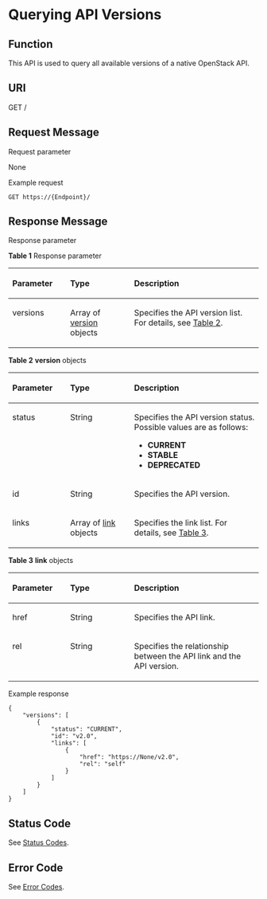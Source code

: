 # Querying API Versions<a name="eip_openstackapi_0002"></a>

## Function<a name="en-us_topic_0201534229_section47928120"></a>

This API is used to query all available versions of a native OpenStack API.

## URI<a name="en-us_topic_0201534229_section28699899"></a>

GET /

## Request Message<a name="en-us_topic_0201534229_section42990474"></a>

Request parameter

None

Example request

```
GET https://{Endpoint}/
```

## Response Message<a name="en-us_topic_0201534229_section51369953"></a>

Response parameter

**Table  1**  Response parameter

<a name="en-us_topic_0201534229_table51277242"></a>
<table><thead align="left"><tr id="en-us_topic_0201534229_row64740644"><th class="cellrowborder" valign="top" width="23.122312231223123%" id="mcps1.2.4.1.1"><p id="en-us_topic_0201534229_p9500791"><a name="en-us_topic_0201534229_p9500791"></a><a name="en-us_topic_0201534229_p9500791"></a><strong id="en-us_topic_0201534229_b842352706193648"><a name="en-us_topic_0201534229_b842352706193648"></a><a name="en-us_topic_0201534229_b842352706193648"></a>Parameter</strong></p>
</th>
<th class="cellrowborder" valign="top" width="25.552555255525554%" id="mcps1.2.4.1.2"><p id="en-us_topic_0201534229_p31366578"><a name="en-us_topic_0201534229_p31366578"></a><a name="en-us_topic_0201534229_p31366578"></a><strong id="en-us_topic_0201534229_b842352706193653"><a name="en-us_topic_0201534229_b842352706193653"></a><a name="en-us_topic_0201534229_b842352706193653"></a>Type</strong></p>
</th>
<th class="cellrowborder" valign="top" width="51.325132513251326%" id="mcps1.2.4.1.3"><p id="en-us_topic_0201534229_p40344834"><a name="en-us_topic_0201534229_p40344834"></a><a name="en-us_topic_0201534229_p40344834"></a><strong id="en-us_topic_0201534229_b8423527061645"><a name="en-us_topic_0201534229_b8423527061645"></a><a name="en-us_topic_0201534229_b8423527061645"></a>Description</strong></p>
</th>
</tr>
</thead>
<tbody><tr id="en-us_topic_0201534229_row46706151"><td class="cellrowborder" valign="top" width="23.122312231223123%" headers="mcps1.2.4.1.1 "><p id="en-us_topic_0201534229_p25101909"><a name="en-us_topic_0201534229_p25101909"></a><a name="en-us_topic_0201534229_p25101909"></a>versions</p>
</td>
<td class="cellrowborder" valign="top" width="25.552555255525554%" headers="mcps1.2.4.1.2 "><p id="en-us_topic_0201534229_p1668082023018"><a name="en-us_topic_0201534229_p1668082023018"></a><a name="en-us_topic_0201534229_p1668082023018"></a>Array of <a href="#en-us_topic_0201534229_table7472653181512">version</a> objects</p>
</td>
<td class="cellrowborder" valign="top" width="51.325132513251326%" headers="mcps1.2.4.1.3 "><p id="en-us_topic_0201534229_p15291872"><a name="en-us_topic_0201534229_p15291872"></a><a name="en-us_topic_0201534229_p15291872"></a>Specifies the API version list. For details, see <a href="#en-us_topic_0201534229_table7472653181512">Table 2</a>.</p>
</td>
</tr>
</tbody>
</table>

**Table  2** **version**  objects

<a name="en-us_topic_0201534229_table7472653181512"></a>
<table><thead align="left"><tr id="en-us_topic_0201534229_row24721153191511"><th class="cellrowborder" valign="top" width="23.122312231223123%" id="mcps1.2.4.1.1"><p id="en-us_topic_0201534229_p7472853151518"><a name="en-us_topic_0201534229_p7472853151518"></a><a name="en-us_topic_0201534229_p7472853151518"></a><strong id="en-us_topic_0201534229_b04872545271"><a name="en-us_topic_0201534229_b04872545271"></a><a name="en-us_topic_0201534229_b04872545271"></a>Parameter</strong></p>
</th>
<th class="cellrowborder" valign="top" width="25.552555255525554%" id="mcps1.2.4.1.2"><p id="en-us_topic_0201534229_p1647210534155"><a name="en-us_topic_0201534229_p1647210534155"></a><a name="en-us_topic_0201534229_p1647210534155"></a><strong id="en-us_topic_0201534229_b842352706193653_1"><a name="en-us_topic_0201534229_b842352706193653_1"></a><a name="en-us_topic_0201534229_b842352706193653_1"></a>Type</strong></p>
</th>
<th class="cellrowborder" valign="top" width="51.325132513251326%" id="mcps1.2.4.1.3"><p id="en-us_topic_0201534229_p11472185317150"><a name="en-us_topic_0201534229_p11472185317150"></a><a name="en-us_topic_0201534229_p11472185317150"></a><strong id="en-us_topic_0201534229_b13097052814"><a name="en-us_topic_0201534229_b13097052814"></a><a name="en-us_topic_0201534229_b13097052814"></a>Description</strong></p>
</th>
</tr>
</thead>
<tbody><tr id="en-us_topic_0201534229_row18472155310158"><td class="cellrowborder" valign="top" width="23.122312231223123%" headers="mcps1.2.4.1.1 "><p id="en-us_topic_0201534229_p147217533154"><a name="en-us_topic_0201534229_p147217533154"></a><a name="en-us_topic_0201534229_p147217533154"></a>status</p>
</td>
<td class="cellrowborder" valign="top" width="25.552555255525554%" headers="mcps1.2.4.1.2 "><p id="en-us_topic_0201534229_p947255320159"><a name="en-us_topic_0201534229_p947255320159"></a><a name="en-us_topic_0201534229_p947255320159"></a>String</p>
</td>
<td class="cellrowborder" valign="top" width="51.325132513251326%" headers="mcps1.2.4.1.3 "><p id="en-us_topic_0201534229_p47752014191"><a name="en-us_topic_0201534229_p47752014191"></a><a name="en-us_topic_0201534229_p47752014191"></a>Specifies the API version status. Possible values are as follows:</p>
<a name="en-us_topic_0201534229_ul1053872581218"></a><a name="en-us_topic_0201534229_ul1053872581218"></a><ul id="en-us_topic_0201534229_ul1053872581218"><li><strong id="en-us_topic_0201534229_b84235270619587"><a name="en-us_topic_0201534229_b84235270619587"></a><a name="en-us_topic_0201534229_b84235270619587"></a>CURRENT</strong></li><li><strong id="en-us_topic_0201534229_b1776824032913"><a name="en-us_topic_0201534229_b1776824032913"></a><a name="en-us_topic_0201534229_b1776824032913"></a>STABLE</strong></li><li><strong id="en-us_topic_0201534229_b1095445010297"><a name="en-us_topic_0201534229_b1095445010297"></a><a name="en-us_topic_0201534229_b1095445010297"></a>DEPRECATED</strong></li></ul>
</td>
</tr>
<tr id="en-us_topic_0201534229_row747215312152"><td class="cellrowborder" valign="top" width="23.122312231223123%" headers="mcps1.2.4.1.1 "><p id="en-us_topic_0201534229_p10472115381512"><a name="en-us_topic_0201534229_p10472115381512"></a><a name="en-us_topic_0201534229_p10472115381512"></a>id</p>
</td>
<td class="cellrowborder" valign="top" width="25.552555255525554%" headers="mcps1.2.4.1.2 "><p id="en-us_topic_0201534229_p9472115313158"><a name="en-us_topic_0201534229_p9472115313158"></a><a name="en-us_topic_0201534229_p9472115313158"></a>String</p>
</td>
<td class="cellrowborder" valign="top" width="51.325132513251326%" headers="mcps1.2.4.1.3 "><p id="en-us_topic_0201534229_p647375331518"><a name="en-us_topic_0201534229_p647375331518"></a><a name="en-us_topic_0201534229_p647375331518"></a>Specifies the API version.</p>
</td>
</tr>
<tr id="en-us_topic_0201534229_row174734534159"><td class="cellrowborder" valign="top" width="23.122312231223123%" headers="mcps1.2.4.1.1 "><p id="en-us_topic_0201534229_p18473105321516"><a name="en-us_topic_0201534229_p18473105321516"></a><a name="en-us_topic_0201534229_p18473105321516"></a>links</p>
</td>
<td class="cellrowborder" valign="top" width="25.552555255525554%" headers="mcps1.2.4.1.2 "><p id="en-us_topic_0201534229_p984011365304"><a name="en-us_topic_0201534229_p984011365304"></a><a name="en-us_topic_0201534229_p984011365304"></a>Array of <a href="#en-us_topic_0201534229_table62331111162">link</a> objects</p>
</td>
<td class="cellrowborder" valign="top" width="51.325132513251326%" headers="mcps1.2.4.1.3 "><p id="en-us_topic_0201534229_p164731253181513"><a name="en-us_topic_0201534229_p164731253181513"></a><a name="en-us_topic_0201534229_p164731253181513"></a>Specifies the link list. For details, see <a href="#en-us_topic_0201534229_table62331111162">Table 3</a>.</p>
</td>
</tr>
</tbody>
</table>

**Table  3** **link**  objects

<a name="en-us_topic_0201534229_table62331111162"></a>
<table><thead align="left"><tr id="en-us_topic_0201534229_row1823611191619"><th class="cellrowborder" valign="top" width="23.122312231223123%" id="mcps1.2.4.1.1"><p id="en-us_topic_0201534229_p19231111161619"><a name="en-us_topic_0201534229_p19231111161619"></a><a name="en-us_topic_0201534229_p19231111161619"></a><strong id="en-us_topic_0201534229_b1991194683010"><a name="en-us_topic_0201534229_b1991194683010"></a><a name="en-us_topic_0201534229_b1991194683010"></a>Parameter</strong></p>
</th>
<th class="cellrowborder" valign="top" width="25.552555255525554%" id="mcps1.2.4.1.2"><p id="en-us_topic_0201534229_p112301121618"><a name="en-us_topic_0201534229_p112301121618"></a><a name="en-us_topic_0201534229_p112301121618"></a><strong id="en-us_topic_0201534229_b842352706193653_2"><a name="en-us_topic_0201534229_b842352706193653_2"></a><a name="en-us_topic_0201534229_b842352706193653_2"></a>Type</strong></p>
</th>
<th class="cellrowborder" valign="top" width="51.325132513251326%" id="mcps1.2.4.1.3"><p id="en-us_topic_0201534229_p1323611171617"><a name="en-us_topic_0201534229_p1323611171617"></a><a name="en-us_topic_0201534229_p1323611171617"></a><strong id="en-us_topic_0201534229_b97191050153010"><a name="en-us_topic_0201534229_b97191050153010"></a><a name="en-us_topic_0201534229_b97191050153010"></a>Description</strong></p>
</th>
</tr>
</thead>
<tbody><tr id="en-us_topic_0201534229_row15260111169"><td class="cellrowborder" valign="top" width="23.122312231223123%" headers="mcps1.2.4.1.1 "><p id="en-us_topic_0201534229_p192851171616"><a name="en-us_topic_0201534229_p192851171616"></a><a name="en-us_topic_0201534229_p192851171616"></a>href</p>
</td>
<td class="cellrowborder" valign="top" width="25.552555255525554%" headers="mcps1.2.4.1.2 "><p id="en-us_topic_0201534229_p122815111167"><a name="en-us_topic_0201534229_p122815111167"></a><a name="en-us_topic_0201534229_p122815111167"></a>String</p>
</td>
<td class="cellrowborder" valign="top" width="51.325132513251326%" headers="mcps1.2.4.1.3 "><p id="en-us_topic_0201534229_p12813117167"><a name="en-us_topic_0201534229_p12813117167"></a><a name="en-us_topic_0201534229_p12813117167"></a>Specifies the API link.</p>
</td>
</tr>
<tr id="en-us_topic_0201534229_row132891118162"><td class="cellrowborder" valign="top" width="23.122312231223123%" headers="mcps1.2.4.1.1 "><p id="en-us_topic_0201534229_p1728171118161"><a name="en-us_topic_0201534229_p1728171118161"></a><a name="en-us_topic_0201534229_p1728171118161"></a>rel</p>
</td>
<td class="cellrowborder" valign="top" width="25.552555255525554%" headers="mcps1.2.4.1.2 "><p id="en-us_topic_0201534229_p42820114167"><a name="en-us_topic_0201534229_p42820114167"></a><a name="en-us_topic_0201534229_p42820114167"></a>String</p>
</td>
<td class="cellrowborder" valign="top" width="51.325132513251326%" headers="mcps1.2.4.1.3 "><p id="en-us_topic_0201534229_p5289119162"><a name="en-us_topic_0201534229_p5289119162"></a><a name="en-us_topic_0201534229_p5289119162"></a>Specifies the relationship between the API link and the API version.</p>
</td>
</tr>
</tbody>
</table>

Example response

```
{
    "versions": [
        {
            "status": "CURRENT", 
            "id": "v2.0", 
            "links": [
                {
                    "href": "https://None/v2.0", 
                    "rel": "self"
                }
            ]
        }
    ]
}
```

## Status Code<a name="en-us_topic_0201534229_section10470352390"></a>

See  [Status Codes](status-codes.md#eip_api05_0001).

## Error Code<a name="en-us_topic_0201534229_section85821649202813"></a>

See  [Error Codes](error-codes.md#eip_api05_0002).

